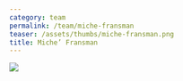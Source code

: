 ```yaml
---
category: team
permalink: /team/miche-fransman
teaser: /assets/thumbs/miche-fransman.png
title: Miche’ Fransman
---
```


<img src="/assets/img/miche-fransman-2.jpg" />
